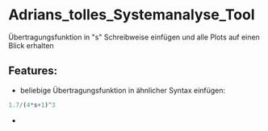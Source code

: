 # Adrians_tolles_Systemanalyse_Tool
Übertragungsfunktion in "s" Schreibweise einfügen und alle Plots auf einen Blick erhalten

## Features:
* beliebige Übertragungsfunktion in ähnlicher Syntax einfügen: 
```matlab
1.7/(4*s+1)^3
```
*
